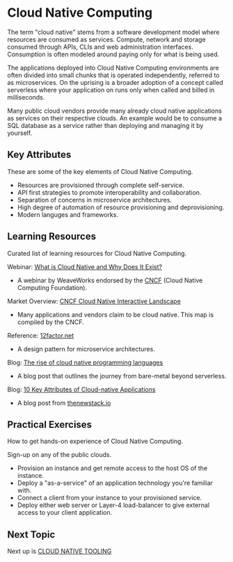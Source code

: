 # Cloud Native Computing
The term "cloud native" stems from a software development model where resources are consumed as services. Compute, network and storage consumed through APIs, CLIs and web administration interfaces. Consumption is often modeled around paying only for what is being used.

The applications deployed into Cloud Native Computing environments are often divided into small chunks that is operated independently, referred to as microservices. On the uprising is a broader adoption of a concept called serverless where your application on runs only when called and billed in milliseconds.

Many public cloud vendors provide many already cloud native applications as services on their respective clouds. An example would be to consume a SQL database as a service rather than deploying and managing it by yourself.

## Key Attributes
These are some of the key elements of Cloud Native Computing.

- Resources are provisioned through complete self-service.
- API first strategies to promote interoperability and collaboration.
- Separation of concerns in microservice architectures.
- High degree of automation of resource provisioning and deprovisioning.
- Modern languges and frameworks.

## Learning Resources
Curated list of learning resources for Cloud Native Computing.

Webinar: [What is Cloud Native and Why Does It Exist?](https://www.cncf.io/webinars/what-is-cloud-native-and-why-does-it-exist/)
- A webinar by WeaveWorks endorsed by the [CNCF](https://landscape.cncf.io/) (Cloud Native Computing Foundation).

Market Overview: [CNCF Cloud Native Interactive Landscape](https://landscape.cncf.io/)
- Many applications and vendors claim to be cloud native. This map is compiled by the CNCF.

Reference: [12factor.net](https://12factor.net/)
- A design pattern for microservice architectures.

Blog: [The rise of cloud native programming languages](https://hackernoon.com/the-rise-of-cloud-native-programming-languages-211a5081f1b2)
- A blog post that outlines the journey from bare-metal beyond serverless.

Blog: [10 Key Attributes of Cloud-native Applications](https://thenewstack.io/10-key-attributes-of-cloud-native-applications/)
- A blog post from [thenewstack.io](https://thenewstack.io)

## Practical Exercises
How to get hands-on experience of Cloud Native Computing.

Sign-up on any of the public clouds. 
- Provision an instance and get remote access to the host OS of the instance. 
- Deploy a "as-a-service" of an application technology you're familiar with.
- Connect a client from your instance to your provisioned service.
- Deploy either web server or Layer-4 load-balancer to give external access to your client application.

## Next Topic
Next up is [CLOUD NATIVE TOOLING](CLOUD_NATIVE_TOOLING.md)
